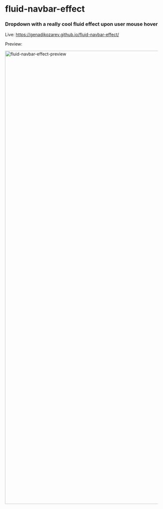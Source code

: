 # fluid-navbar-effect

### Dropdown with a really cool fluid effect upon user mouse hover

Live: https://genadikozarev.github.io/fluid-navbar-effect/

Preview:

<img width="1493" alt="fluid-navbar-effect-preview" src="https://github.com/user-attachments/assets/606df67c-a3ce-4e98-a71b-5a397bac361d">
